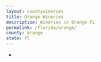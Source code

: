 ```yaml
---
layout: countywineries
title: Orange Wineries
description: Wineries in Orange FL
permalink: /florida/orange/
county: orange
state: fl
---
```

-
